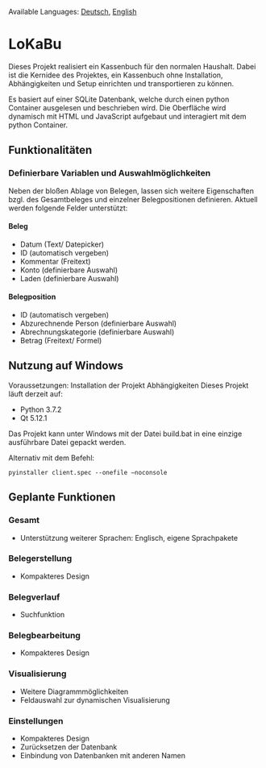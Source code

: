 Available Languages: [Deutsch](../master/README_DE.md), [English](../master/README.md)
# LoKaBu
Dieses Projekt realisiert ein Kassenbuch für den normalen Haushalt. Dabei ist die Kernidee des Projektes, ein Kassenbuch ohne Installation, Abhängigkeiten und Setup einrichten und transportieren zu können.

Es basiert auf einer SQLite Datenbank, welche durch einen python Container ausgelesen und beschrieben wird. Die Oberfläche wird dynamisch mit HTML und JavaScript aufgebaut und interagiert mit dem python Container.
## Funktionalitäten
### Definierbare Variablen und Auswahlmöglichkeiten
Neben der bloßen Ablage von Belegen, lassen sich weitere Eigenschaften bzgl. des Gesamtbeleges und einzelner Belegpositionen definieren. Aktuell werden folgende Felder unterstützt:
#### Beleg
  * Datum (Text/ Datepicker)
  * ID (automatisch vergeben)
  *	Kommentar (Freitext)
  *	Konto (definierbare Auswahl)
  *	Laden (definierbare Auswahl)
#### Belegposition
  *	ID (automatisch vergeben)
  *	Abzurechnende Person (definierbare Auswahl)
  *	Abrechnungskategorie (definierbare Auswahl)
  *	Betrag (Freitext/ Formel)
## Nutzung auf Windows
Voraussetzungen: Installation der Projekt Abhängigkeiten
Dieses Projekt läuft derzeit auf:
   * Python 3.7.2
   * Qt 5.12.1
   
Das Projekt kann unter Windows mit der Datei build.bat in eine einzige ausführbare Datei gepackt werden.

Alternativ mit dem Befehl:

```
pyinstaller client.spec --onefile –noconsole
```
## Geplante Funktionen
### Gesamt
  *	Unterstützung weiterer Sprachen: Englisch, eigene Sprachpakete
### Belegerstellung
  *	Kompakteres Design
### Belegverlauf
  *	Suchfunktion
### Belegbearbeitung
  *	Kompakteres Design
### Visualisierung
  *	Weitere Diagrammmöglichkeiten
  *	Feldauswahl zur dynamischen Visualisierung
### Einstellungen
  *	Kompakteres Design
  *	Zurücksetzen der Datenbank
  *	Einbindung von Datenbanken mit anderen Namen
